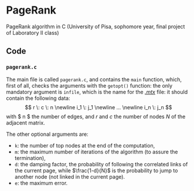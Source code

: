 # PageRank
PageRank algorithm in C (University of Pisa, sophomore year, final project of Laboratory II class)

## Code
### `pagerank.c`
The main file is called `pagerank.c`, and contains the `main` function, which, first of all, checks the arguments with the `getopt()` function: the only mandatory argument is `infile`, which is the name for the [*.mtx*](https://math.nist.gov/MatrixMarket/formats.html#MMformat) file: it should contain the following data:
$$
r \: c \: n \newline
i_1 \: j_1 \newline
... \newline
i_n \: j_n
$$
with $ n $ the number of edges, and $r$ and $c$ the number of nodes $N$ of the adjacent matrix.

The other optional arguments are:
- `k`: the number of top nodes at the end of the computation,
- `m`: the maximum number of iterations of the algorithm (to assure the termination),
- `d`: the damping factor, the probability of following the correlated links of the current page, while $\frac{1-d}{N}$ is the probability to jump to another node (not linked in the current page).
- `e`: the maximum error.
